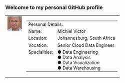 ### Welcome to my personal GitHub profile

<table>
<tr><td valign=top><img src="https://github.com/MichielVictor/MichielVictor/blob/320f4da9fe640c57699d516c084ab95c5cffdc8e/Images/Michiel.png"></img></td><td>
<table>
<tr><td colspan=2>Personal Details:</td></tr>
<tr><td>Name:</td><td>Michiel Victor</td></tr>
<tr><td>Location:</td><td>Johannesburg, South Africa</td></tr>
<tr><td>Vocation:</td><td>Senior Cloud Data Engineer</td></tr>
<tr><td valign=top>Specialities:</td><td>● Data Engineering<br>● Data Analysis<br>● Data Visualization<br>● Data Warehousing</td></tr>
</table>
</td></tr>
</table>

